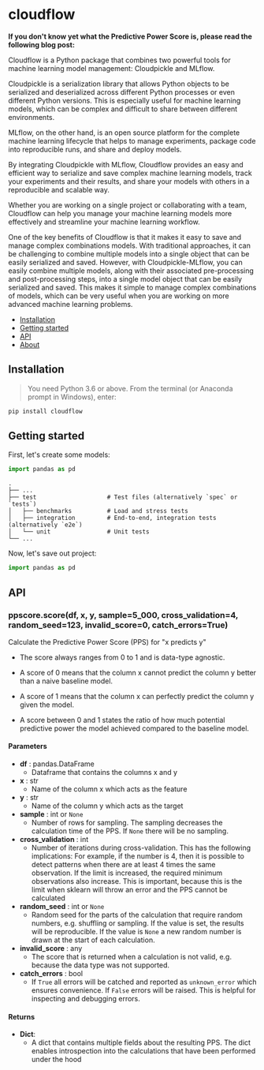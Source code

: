 # cloudflow 

__If you don't know yet what the Predictive Power Score is, please read the following blog post:__

Cloudflow is a Python package that combines two powerful tools for machine learning model management: Cloudpickle and MLflow. 

Cloudpickle is a serialization library that allows Python objects to be serialized and deserialized across different Python processes or even different Python versions. This is especially useful for machine learning models, which can be complex and difficult to share between different environments.

MLflow, on the other hand, is an open source platform for the complete machine learning lifecycle that helps to manage experiments, package code into reproducible runs, and share and deploy models. 

By integrating Cloudpickle with MLflow, Cloudflow provides an easy and efficient way to serialize and save complex machine learning models, track your experiments and their results, and share your models with others in a reproducible and scalable way.

Whether you are working on a single project or collaborating with a team, Cloudflow can help you manage your machine learning models more effectively and streamline your machine learning workflow.

One of the key benefits of Cloudflow is that it makes it easy to save and manage complex combinations models. 
With traditional approaches, it can be challenging to combine multiple models into a single object that can be easily serialized and saved. However, with Cloudpickle-MLflow, you can easily combine multiple models, along with their associated pre-processing and post-processing steps, into a single model object that can be easily serialized and saved. This makes it simple to manage complex combinations of models, which can be very useful when you are working on more advanced machine learning problems.

- [Installation](#installation)
- [Getting started](#getting-started)
- [API](#api)
- [About](#about)

## Installation

> You need Python 3.6 or above.
From the terminal (or Anaconda prompt in Windows), enter:

```bash
pip install cloudflow
```

## Getting started

First, let's create some models:

```python
import pandas as pd

```

    .
    ├── ...
    ├── test                    # Test files (alternatively `spec` or `tests`)
    │   ├── benchmarks          # Load and stress tests
    │   ├── integration         # End-to-end, integration tests (alternatively `e2e`)
    │   └── unit                # Unit tests
    └── ...



Now, let's save out project:

```python
import pandas as pd

```



## API

### ppscore.score(df, x, y, sample=5_000, cross_validation=4, random_seed=123, invalid_score=0, catch_errors=True)

Calculate the Predictive Power Score (PPS) for "x predicts y"

- The score always ranges from 0 to 1 and is data-type agnostic.

- A score of 0 means that the column x cannot predict the column y better than a naive baseline model.

- A score of 1 means that the column x can perfectly predict the column y given the model.

- A score between 0 and 1 states the ratio of how much potential predictive power the model achieved compared to the baseline model.


#### Parameters

- __df__ : pandas.DataFrame
    - Dataframe that contains the columns x and y
- __x__ : str
    - Name of the column x which acts as the feature
- __y__ : str
    - Name of the column y which acts as the target
- __sample__ : int or `None`
    - Number of rows for sampling. The sampling decreases the calculation time of the PPS.
    If `None` there will be no sampling.
- __cross_validation__ : int
    - Number of iterations during cross-validation. This has the following implications:
    For example, if the number is 4, then it is possible to detect patterns when there are at least 4 times the same observation. If the limit is increased, the required minimum observations also increase. This is important, because this is the limit when sklearn will throw an error and the PPS cannot be calculated
- __random_seed__ : int or `None`
    - Random seed for the parts of the calculation that require random numbers, e.g. shuffling or sampling.
    If the value is set, the results will be reproducible. If the value is `None` a new random number is drawn at the start of each calculation.
- __invalid_score__ : any
    - The score that is returned when a calculation is not valid, e.g. because the data type was not supported.
- __catch_errors__ : bool
    - If `True` all errors will be catched and reported as `unknown_error` which ensures convenience. If `False` errors will be raised. This is helpful for inspecting and debugging errors.


#### Returns

- __Dict__:
    - A dict that contains multiple fields about the resulting PPS.
    The dict enables introspection into the calculations that have been performed under the hood


